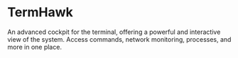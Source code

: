 # TermHawk
An advanced cockpit for the terminal, offering a powerful and interactive view of the system. Access commands, network monitoring, processes, and more in one place.
